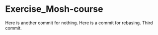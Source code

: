 # Exercise_Mosh-course
Here is another commit for nothing.
Here is a commit for rebasing.
Third commit.
